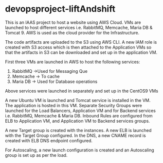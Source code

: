 # devopsproject-liftAndshift
This is an IAAS project to host a website using AWS Cloud. VMs are launched to host different services i.e. RabbitMQ, Memcache, Maria DB &amp; Tomcat 9. AWS is used as the cloud provider for the Infrastructure.

The code artifacts are uploaded to the S3 using AWS CLI. A new IAM role is created with S3 access which is then attached to the Application VMs so that the artifacts in S3 can be downloaded and set up in the application VM.

First three VMs are launched in AWS to host the following services:
1. RabbitMQ ->Used for Messaging Que
2. Memcache -> To cache
3. Maria DB -> Used for Database operations

Above services were launched in separately and set up in the CentOS9 VMs

A new Ubuntu VM is launched and Tomcat service is installed in the VM. The application is hosted in this VM.
Separate Security Groups were launched for the Load Balancers, Application VM and for Backend services i.e. RabbitMQ, Memcache & Maria DB.
Inbound Rules are configured from ELB to Application VM, and Application VM to Backend services groups.

A new Target group is created with the instances. A new ELB is launched with the Target Group configured.
In the DNS, a new CNAME record is created with ELB DNS endpoint configured.

For Autoscaling, a new launch configuration is created and an Autoscaling group is set up as per the load.

